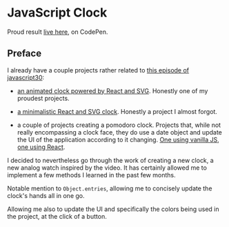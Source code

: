 # JavaScript Clock

Proud result [live here](https://codepen.io/borntofrappe/full/mvWVLV), on CodePen.

## Preface

I already have a couple projects rather related to [this episode of javascript30](https://youtu.be/xu87YWbr4X0):

- [an animated clock powered by React and SVG](https://codepen.io/borntofrappe/pen/ebRVJd). Honestly one of my proudest projects.

- [a minimalistic React and SVG clock](https://codepen.io/borntofrappe/pen/wXGKpg). Honestly a project I almost forgot.

- a couple of projects creating a pomodoro clock. Projects that, while not really encompassing a clock face, they do use a date object and update the UI of the application according to it changing. [One using vanilla JS](https://codepen.io/borntofrappe/pen/PeKwOW), [one using React](https://codepen.io/borntofrappe/pen/bjvmaJ/).

I decided to nevertheless go through the work of creating a new clock, a new analog watch inspired by the video. It has certainly allowed me to implement a few methods I learned in the past few months.

Notable mention to `Object.entries`, allowing me to concisely update the clock's hands all in one go.

Allowing me also to update the UI and specifically the colors being used in the project, at the click of a button.
